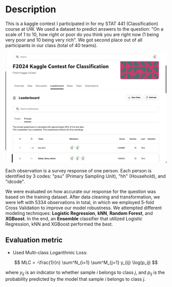 # Description

This is a kaggle contest I participated in for my STAT 441 (Classification) course at UW. We used a dataset to predict answers to the question: "On a scale of 1 to 10, how right or poor do you think you are right now (1 being very poor and 10 being very rich". We got second place out of all participants in our class (total of 40 teams).

![Alt text](/imgs/kaggle-contest-details.png)

Each observation is a survey response of one person. Each person is identified by 3 codes: "psu" (Primary Sampling Unit), "hh" (Household), and "idcode". 

We were evaluated on how accurate our response for the question was based on the training dataset. After data cleaning and transformation, we were left with 5334 observations in total, in which we employed 5-fold Cross Validation to improve our model robustness. We attempted different modeling techniques: **Logistic Regression**, **kNN**, **Random Forest**, and **XGBoost**. In the end, an **Ensemble** classifier that utilized Logistic Regression, kNN and XGBoost performed the best.


## Evaluation metric
- Used Multi-class Logarithmic Loss:

$$
MLC = -\frac{1}{n} \sum^N_{i=1} \sum^M_{j=1} y_{ij} \log(p_ij)
$$

where $y_{ij}$ is an indicator to whether sample $i$ belongs to class $j$, and $p_{ij}$ is the probability predicted by the model that sample $i$ belongs to class $j$.
